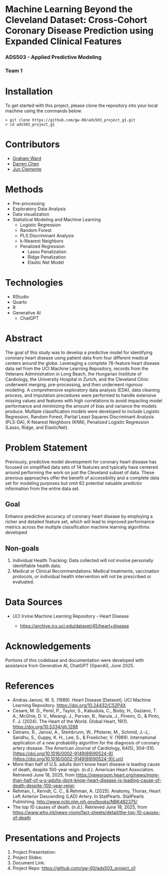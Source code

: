 # Machine Learning Beyond the Cleveland Dataset: Cross-Cohort Coronary Disease Prediction using Expanded Clinical Features

### ADS503 - Applied Predictive Modeling

### Team 1

# Installation

To get started with this project, please clone the repository into your local machine using the commands below:

```{bash}
> git clone https://github.com/gw-00/ads503_project_g1.git  
> cd ads503_project_g1
```

# Contributors

-   [Graham Ward](https://github.com/gw-00)
-   [Darren Chen](https://github.com/darrencheninfo)
-   [Jun Clemente](https://github.com/junclemente)

# Methods

-   Pre-processing
-   Exploratory Data Analysis
-   Data visualization
-   Statistical Modeling and Machine Learning
    -   Logistic Regression
    -   Random Forest
    -   PLS Discriminant Analysis
    -   k-Nearest Neighbors
    -   Penalized Regression
        -   Lasso Penalization
        -   Ridge Penalization
        -   Elastic Net Model

# Technologies

-   RStudio
-   Quarto
-   R
-   Generative AI
    -   ChatGPT

# Abstract

The goal of this study was to develop a predictive model for identifying coronary heart disease using patient data from four different medical centers around the globe. Leveraging a complete 76-feature heart disease data set from the UCI Machine Learning Repository, records from the Veterans Administration in Long Beach, the Hungarian Insititute of Cardiology, the University Hospital in Zurich, and the Cleveland Clinic underwent merging, pre-processing, and then underwent rigorous modeling. A comprehensive exploratory data analysis (EDA), data cleaning process, and imputation procedures were performed to handle extensive missing values and features with high correlations to avoid impacting model performance and minimizing the amount of bias and variance the models produce. Multiple classification models were developed to include Logistic Regression, Random Forest, Partial Least Squares Discriminant Analysis (PLS-DA), K-Nearest Neighbors (KNN), Penalized Logistic Regression (Lasso, Ridge, and ElasticNet).

# Problem Statement

Previously, predictive model development for coronary heart disease has focused on simplified data sets of 14 features and typically have centered around performing the work on just the Cleveland subset of data. These previous approaches offer the benefit of accessibility and a complete data set for modeling purposes but omit 62 potential valuable predictor information from the entire data set.

## Goal

Enhance predictive accuracy of coronary heart disease by employing a richer and detailed feature set, which will lead to improved performance metrics across the multiple classification machine learning algorithms developed

## Non-goals

1.  Individual Health Tracking: Data collected will not involve personally identifiable health data.
2.  Medical or Clinical Recommendations: Medical treatments, vaccination protocols, or individual health intervention will not be prescribed or evaluated.

# Data Sources

- UCI Irvine Machine Learning Repository - Heart Disease

  - <https://archive.ics.uci.edu/dataset/45/heart+disease>

# Acknowledgements

Portions of this codebase and documentation were developed with assistance from Generative AI, ChatGPT (OpenAI), June 2025.

# References

-   Andras Janosi, W. S. (1989). Heart Disease [Dataset]. UCI Machine Learning Repository. <https://doi.org/10.24432/C52P4X>
-   Cesare, M. D., Perel, P., Taylor, S., Kabudula, C., Bixby, H., Gaziano, T. A., McGhie, D. V., Mwangi, J., Pervan, B., Narula, J., Pineiro, D., & Pinto, F. J. (2024). The Heart of the World. Global Heart, 19(1). <https://doi.org/10.5334/gh.1288>
-   Detrano, R., Janosi, A., Steinbrunn, W., Pfisterer, M., Schmid, J.-J., Sandhu, S., Guppy, K. H., Lee, S., & Froelicher, V. (1989). International application of a new probability algorithm for the diagnosis of coronary artery disease. The American Journal of Cardiology, 64(5), 304–310. [https://doi.org/10.1016/0002-9149(89)90524-9](https://doi.org/10.1016/0002-9149(89)90524-9){.uri}
-   More than half of U.S. adults don’t know heart disease is leading cause of death, despite 100-year reign. (n.d.). American Heart Association. Retrieved June 18, 2025, from <https://newsroom.heart.org/news/more-than-half-of-u-s-adults-dont-know-heart-disease-is-leading-cause-of-death-despite-100-year-reign>
-   Rehman, I., Kerndt, C. C., & Rehman, A. (2025). Anatomy, Thorax, Heart Left Anterior Descending (LAD) Artery. In StatPearls. StatPearls Publishing. <http://www.ncbi.nlm.nih.gov/books/NBK482375/>
-   The top 10 causes of death. (n.d.). Retrieved June 18, 2025, from <https://www.who.int/news-room/fact-sheets/detail/the-top-10-causes-of-death>

# Presentations and Projects

1.  Project Presentation:
2.  Project Slides:
3.  Document Link:
4.  Project Repo: <https://github.com/gw-00/ads503_project_g1>
